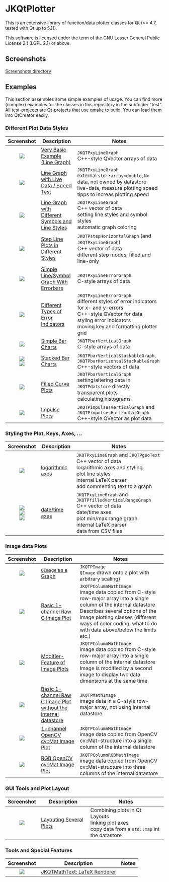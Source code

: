 # JKQtPlotter
This is an extensive library of function/data plotter classes for Qt (>= 4.7, tested with Qt up to 5.11).

This software is licensed under the term of the GNU Lesser General Public License 2.1 
(LGPL 2.1) or above. 

## Screenshots
[Screenshots directory](https://github.com/jkriege2/JKQtPlotter/tree/master/screenshots)


## Examples
This section assembles some simple examples of usage. 
You can find more (complex) examples for the classes in this repository in the subfolder "test". 
All test-projects are Qt-projects that use qmake to build. You can load them into QtCreator easily.

### Different Plot Data Styles

| Screenshot    | Description   | Notes         |
|:-------------:| ------------- | ------------- |
| [![](https://raw.githubusercontent.com/jkriege2/JKQtPlotter/master/screenshots/jkqtplotter_simpletest1_small.png)](https://github.com/jkriege2/JKQtPlotter/tree/master/test/simpletest) | [Very Basic Example (Line Graph)](https://github.com/jkriege2/JKQtPlotter/tree/master/test/simpletest) | `JKQTPxyLineGraph`<br/>C++-style QVector arrays of data |
| [![](https://raw.githubusercontent.com/jkriege2/JKQtPlotter/master/screenshots/jkqtplotter_simpletest_speed_small.png)](https://github.com/jkriege2/JKQtPlotter/tree/master/test/simpletest_speed) | [Line Graph with Live Data / Speed Test](https://github.com/jkriege2/JKQtPlotter/tree/master/test/simpletest_speed) | `JKQTPxyLineGraph`<br/>external `std::array<double,N>` data, not owned by datastore<br/>live-data, measure plotting speed<br/>tipps to increas plotting speed |
| [![](https://raw.githubusercontent.com/jkriege2/JKQtPlotter/master/screenshots/jkqtplotter_simpletest_symbols_and_styles_small.png)](https://github.com/jkriege2/JKQtPlotter/tree/master/test/simpletest_symbols_and_styles) | [Line Graph with Different Symbols and Line Styles](https://github.com/jkriege2/JKQtPlotter/tree/master/test/simpletest_symbols_and_styles) | `JKQTPxyLineGraph`<br/>C++ vector of data<br/>setting line styles and symbol styles<br/>automatic graph coloring |
| [![](https://raw.githubusercontent.com/jkriege2/JKQtPlotter/master/screenshots/jkqtplotter_simpletest_stepplots_small.png)](https://github.com/jkriege2/JKQtPlotter/tree/master/test/simpletest_stepplots) | [Step Line Plots in Different Styles](https://github.com/jkriege2/JKQtPlotter/tree/master/test/simpletest_stepplots) | `JKQTPstepHorizontalGraph` (and `JKQTPxyLineGraph`)<br/>C++ vector of data<br/>different step modes, filled and line-only |
| [![](https://raw.githubusercontent.com/jkriege2/JKQtPlotter/master/screenshots/jkqtplotter_simpletest_symbols_and_errors_small.png)](https://github.com/jkriege2/JKQtPlotter/tree/master/test/simpletest_symbols_and_errors) | [Simple Line/Symbol Graph With Errorbars](https://github.com/jkriege2/JKQtPlotter/tree/master/test/simpletest_symbols_and_errors) | `JKQTPxyLineErrorGraph`<br/>C-style arrays of data |
| [![](https://raw.githubusercontent.com/jkriege2/JKQtPlotter/master/screenshots/jkqtplotter_simpletest_errorbarstyles_small.png)](https://github.com/jkriege2/JKQtPlotter/tree/master/test/simpletest_errorbarstyles) | [Different Types of Error Indicators](https://github.com/jkriege2/JKQtPlotter/tree/master/test/simpletest_errorbarstyles) | `JKQTPxyLineErrorGraph`<br/>different styles of error indicators for x- and y-errors<br>C++-style QVector for data<br/>styling error indicators<br/>moving key and formatting plotter grid |
| [![](https://raw.githubusercontent.com/jkriege2/JKQtPlotter/master/screenshots/jkqtplotter_simpletest_barchart_small.png)](https://github.com/jkriege2/JKQtPlotter/tree/master/test/simpletest_barchart) | [Simple Bar Charts](https://github.com/jkriege2/JKQtPlotter/tree/master/test/simpletest_barchart) | `JKQTPbarVerticalGraph`<br/>C-style arrays of data |
| [![](https://raw.githubusercontent.com/jkriege2/JKQtPlotter/master/screenshots/JKQTPbarVerticalGraphStacked_small.png)<br>![](https://raw.githubusercontent.com/jkriege2/JKQtPlotter/master/screenshots/JKQTPbarHorizontalGraphStacked_small.png)](https://github.com/jkriege2/JKQtPlotter/tree/master/test/simpletest_stackedbars) | [Stacked Bar Charts](https://github.com/jkriege2/JKQtPlotter/tree/master/test/simpletest_stackedbars) | `JKQTPbarVerticalStackableGraph`, `JKQTPbarHorizontalStackableGraph`<br/>C++-style vectors of data |
| [![](https://raw.githubusercontent.com/jkriege2/JKQtPlotter/master/screenshots/jkqtplotter_simpletest_filledgraphs_small.png)](https://github.com/jkriege2/JKQtPlotter/tree/master/test/simpletest_filledgraphs) | [Filled Curve Plots](https://github.com/jkriege2/JKQtPlotter/tree/master/test/simpletest_filledgraphs) | `JKQTPbarVerticalGraph`<br/>setting/altering data in `JKQTPdatstore` directly<br/> transparent plots<br/>calculating histograms |
| [![](https://raw.githubusercontent.com/jkriege2/JKQtPlotter/master/screenshots/jkqtplotter_simpletest_impulsesplot_small.png)](https://github.com/jkriege2/JKQtPlotter/tree/master/test/simpletest_impulsesplot) | [Impulse Plots](https://github.com/jkriege2/JKQtPlotter/tree/master/test/simpletest_impulsesplot) | `JKQTPimpulsesVerticalGraph` and `JKQTPimpulsesHorizontalGraph`<br/>C++-style QVector as plot data |

### Styling the Plot, Keys, Axes, ...

| Screenshot    | Description   | Notes         |
|:-------------:| ------------- | ------------- |
| [![](https://raw.githubusercontent.com/jkriege2/JKQtPlotter/master/screenshots/jkqtplotter_simpletest_logaxes_small.png)](https://github.com/jkriege2/JKQtPlotter/tree/master/test/simpletest_logaxes) | [logarithmic axes](https://github.com/jkriege2/JKQtPlotter/tree/master/test/simpletest_logaxes) | `JKQTPxyLineGraph` and `JKQTPgeoText`<br/>C++ vector of data<br/>logarithmic axes and styling<br/>plot line styles<br/>internal LaTeX parser<br/>add commenting text to a graph |
| [![](https://raw.githubusercontent.com/jkriege2/JKQtPlotter/master/screenshots/jkqtplotter_simpletest_dateaxes_small.png)<br>![](https://raw.githubusercontent.com/jkriege2/JKQtPlotter/master/screenshots/jkqtplotter_simpletest_dateaxes_dates_small.png)<br>![](https://raw.githubusercontent.com/jkriege2/JKQtPlotter/master/screenshots/jkqtplotter_simpletest_dateaxes_timeaxis_small.png)](https://github.com/jkriege2/JKQtPlotter/tree/master/test/simpletest_dateaxes) | [date/time axes](https://github.com/jkriege2/JKQtPlotter/tree/master/test/simpletest_dateaxes) | `JKQTPxyLineGraph` and `JKQTPfilledVerticalRangeGraph`<br/>C++ vector of data<br/>date/time axes<br/>plot min/max range graph<br/>internal LaTeX parser<br/>data from CSV files |


### Image data Plots

| Screenshot    | Description   | Notes         |
|:-------------:| ------------- | ------------- |
| [![](https://raw.githubusercontent.com/jkriege2/JKQtPlotter/master/screenshots/jkqtplotter_simpletest_rgbimageplot_qt_small.png)](https://github.com/jkriege2/JKQtPlotter/tree/master/test/simpletest_rgbimageplot_qt) | [`QImage` as a Graph](https://github.com/jkriege2/JKQtPlotter/tree/master/test/simpletest_rgbimageplot_qt) | `JKQTPImage`<br/>`QImage` drawn onto a plot with arbitrary scaling) |
| [![](https://raw.githubusercontent.com/jkriege2/JKQtPlotter/master/screenshots/jkqtplotter_simpletest_imageplot_small.png)](https://github.com/jkriege2/JKQtPlotter/tree/master/test/simpletest_imageplot) | [Basic 1-channel Raw C Image Plot](https://github.com/jkriege2/JKQtPlotter/tree/master/test/simpletest_imageplot) | `JKQTPColumnMathImage`<br/>image data copied from C-style row-major array into a single column of the internal datastore<br>Describes several options of the image plotting classes (different ways of color coding, what to do with data above/below the limits etc.) |
| [![](https://raw.githubusercontent.com/jkriege2/JKQtPlotter/master/screenshots/jkqtplotter_simpletest_imageplot_modifier_small.png)](https://github.com/jkriege2/JKQtPlotter/tree/master/test/simpletest_imageplot_modifier) | [Modifier-Feature of Image Plots](https://github.com/jkriege2/JKQtPlotter/tree/master/test/simpletest_imageplot_modifier) | `JKQTPColumnMathImage`<br/>image data copied from C-style row-major array into a single column of the internal datastore<br>Image is modified by a second image to display two data dimensions at the same time |
| [![](https://raw.githubusercontent.com/jkriege2/JKQtPlotter/master/screenshots/jkqtplotter_simpletest_imageplot_nodatastore_small.png)](https://github.com/jkriege2/JKQtPlotter/tree/master/test/simpletest_imageplot_nodatastore) | [Basic 1-channel Raw C Image Plot<br>without the internal datastore](https://github.com/jkriege2/JKQtPlotter/tree/master/test/simpletest_imageplot_nodatastore) | `JKQTPMathImage`<br/>image data in a C-style row-major array, not using internal datastore |
| [![](https://raw.githubusercontent.com/jkriege2/JKQtPlotter/master/screenshots/jkqtplotter_simpletest_imageplot_opencv_small.png)](https://github.com/jkriege2/JKQtPlotter/tree/master/test/simpletest_imageplot_opencv) | [1-channel OpenCV cv::Mat Image Plot](https://github.com/jkriege2/JKQtPlotter/tree/master/test/simpletest_imageplot_opencv) | `JKQTPColumnMathImage`<br/>image data copied from OpenCV cv::Mat-structure into a single column of the internal datastore |
| [![](https://raw.githubusercontent.com/jkriege2/JKQtPlotter/master/screenshots/jkqtplotter_simpletest_rgbimageplot_opencv_small.png)](https://github.com/jkriege2/JKQtPlotter/tree/master/test/simpletest_rgbimageplot_opencv) | [RGB OpenCV cv::Mat Image Plot](https://github.com/jkriege2/JKQtPlotter/tree/master/test/simpletest_rgbimageplot_opencv) | `JKQTPColumnRGBMathImage`<br/>image data copied from OpenCV cv::Mat-structure into three columns of the internal datastore |

### GUI Tools and Plot Layout

| Screenshot    | Description   | Notes         |
|:-------------:| ------------- | ------------- |
| [![](https://raw.githubusercontent.com/jkriege2/JKQtPlotter/master/screenshots/test_multiplot_small.png)](https://github.com/jkriege2/JKQtPlotter/tree/master/test/test_multiplot) | [Layouting Several Plots](https://github.com/jkriege2/JKQtPlotter/tree/master/test/test_multiplot) | Combining plots in Qt Layouts<br/>linking plot axes<br>copy data from a `std::map` int the datastore |

### Tools and Special Features

| Screenshot    | Description   | Notes         |
|:-------------:| ------------- | ------------- |
| [![](https://raw.githubusercontent.com/jkriege2/JKQtPlotter/master/screenshots/jkqtmathtext_simpletest_small.png)](https://github.com/jkriege2/JKQtPlotter/tree/master/test/jkqtmathtext_simpletest) | [JKQTMathText: LaTeX Renderer](https://github.com/jkriege2/JKQtPlotter/tree/master/test/jkqtmathtext_simpletest) |  |
